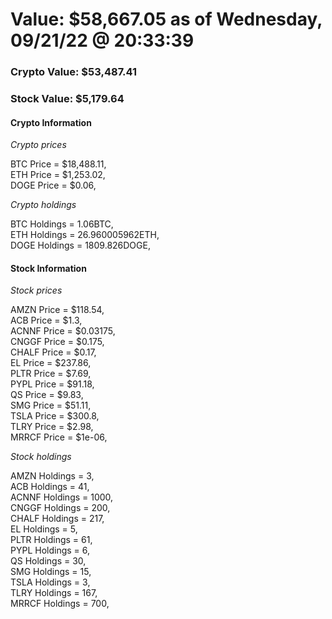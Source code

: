 # Value: $58,667.05 as of Wednesday, 09/21/22 @ 20:33:39 

### Crypto Value: $53,487.41

### Stock Value: $5,179.64

#### Crypto Information 
*Crypto prices* 

BTC Price = $18,488.11,  
ETH Price = $1,253.02,  
DOGE Price = $0.06,  


*Crypto holdings* 

BTC Holdings = 1.06BTC,  
ETH Holdings = 26.960005962ETH,  
DOGE Holdings = 1809.826DOGE,  


#### Stock Information 

*Stock prices* 

AMZN Price = $118.54,  
ACB Price = $1.3,  
ACNNF Price = $0.03175,  
CNGGF Price = $0.175,  
CHALF Price = $0.17,  
EL Price = $237.86,  
PLTR Price = $7.69,  
PYPL Price = $91.18,  
QS Price = $9.83,  
SMG Price = $51.11,  
TSLA Price = $300.8,  
TLRY Price = $2.98,  
MRRCF Price = $1e-06,  


*Stock holdings* 

AMZN Holdings = 3,  
ACB Holdings = 41,  
ACNNF Holdings = 1000,  
CNGGF Holdings = 200,  
CHALF Holdings = 217,  
EL Holdings = 5,  
PLTR Holdings = 61,  
PYPL Holdings = 6,  
QS Holdings = 30,  
SMG Holdings = 15,  
TSLA Holdings = 3,  
TLRY Holdings = 167,  
MRRCF Holdings = 700,  


